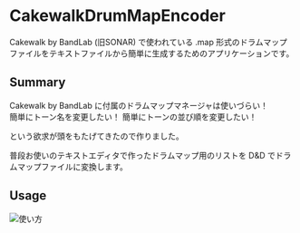 # CakewalkDrumMapEncoder

Cakewalk by BandLab (旧SONAR) で使われている .map 形式のドラムマップファイルをテキストファイルから簡単に生成するためのアプリケーションです。


## Summary

Cakewalk by BandLab に付属のドラムマップマネージャは使いづらい！  
簡単にトーン名を変更したい！ 簡単にトーンの並び順を変更したい！

という欲求が頭をもたげてきたので作りました。

普段お使いのテキストエディタで作ったドラムマップ用のリストを D&D でドラムマップファイルに変換します。


## Usage
![使い方](https://drive.google.com/uc?export=view&id=1Ah6bbuY5A5eCAGYmvaGz6QxATw4kWeT2)
